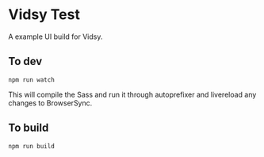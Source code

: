 # Vidsy Test

A example UI build for Vidsy.

## To dev

`npm run watch`

This will compile the Sass and run it through autoprefixer and livereload any changes to BrowserSync.

## To build

`npm run build`
